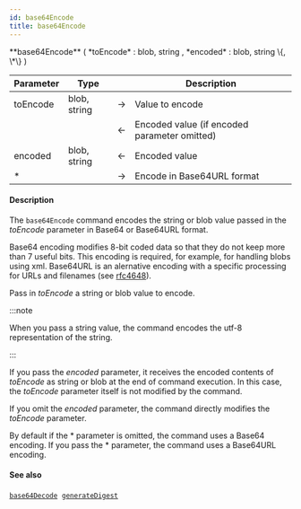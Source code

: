 ```yaml
---
id: base64Encode
title: base64Encode
---
```




<!-- REF #_command_.base64Encode.Syntax -->**base64Encode** ( *toEncode* : blob, string , *encoded* : blob, string \{, \*\} )<!-- END REF -->


<!-- REF #_command_.base64Encode.Params -->
|Parameter|Type||Description|
|---------|--- |:---:|------|
|toEncode|blob, string|&#8594;|Value to encode|
|||&#8592;|Encoded value (if encoded parameter omitted)|
|encoded|blob, string|&#8592;|Encoded value|
|*||&#8594;|Encode in Base64URL format|<!-- END REF -->

#### Description

The `base64Encode` command <!-- REF #_command_.base64Encode.Summary --> encodes the string or blob value passed in the *toEncode* parameter in Base64 or Base64URL format<!-- END REF -->.

Base64 encoding modifies 8-bit coded data so that they do not keep more than 7 useful bits. This encoding is required, for example, for handling blobs using xml. Base64URL is an alernative encoding with a specific processing for URLs and filenames (see [rfc4648](https://tools.ietf.org/html/rfc4648#section-5)).

Pass in *toEncode* a string or blob value to encode.

:::note

When you pass a string value, the command encodes the utf-8 representation of the string.

:::

If you pass the *encoded* parameter, it receives the encoded contents of *toEncode* as string or blob at the end of command execution. In this case, the *toEncode* parameter itself is not modified by the command.

If you omit the *encoded* parameter, the command directly modifies the *toEncode* parameter.

By default if the * parameter is omitted, the command uses a Base64 encoding. If you pass the * parameter, the command uses a Base64URL encoding.

#### See also

[`base64Decode`](base64Decode.md)&nbsp; 
[`generateDigest`](generateDigest.md)
